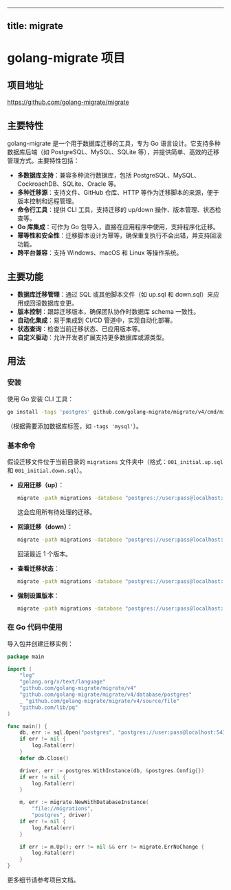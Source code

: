 
---
title: migrate
---

# golang-migrate 项目

## 项目地址
https://github.com/golang-migrate/migrate

## 主要特性
golang-migrate 是一个用于数据库迁移的工具，专为 Go 语言设计。它支持多种数据库后端（如 PostgreSQL、MySQL、SQLite 等），并提供简单、高效的迁移管理方式。主要特性包括：
- **多数据库支持**：兼容多种流行数据库，包括 PostgreSQL、MySQL、CockroachDB、SQLite、Oracle 等。
- **多种迁移源**：支持文件、GitHub 仓库、HTTP 等作为迁移脚本的来源，便于版本控制和远程管理。
- **命令行工具**：提供 CLI 工具，支持迁移的 up/down 操作、版本管理、状态检查等。
- **Go 库集成**：可作为 Go 包导入，直接在应用程序中使用，支持程序化迁移。
- **幂等性和安全性**：迁移脚本设计为幂等，确保重复执行不会出错，并支持回滚功能。
- **跨平台兼容**：支持 Windows、macOS 和 Linux 等操作系统。

## 主要功能
- **数据库迁移管理**：通过 SQL 或其他脚本文件（如 up.sql 和 down.sql）来应用或回滚数据库变更。
- **版本控制**：跟踪迁移版本，确保团队协作时数据库 schema 一致性。
- **自动化集成**：易于集成到 CI/CD 管道中，实现自动化部署。
- **状态查询**：检查当前迁移状态、已应用版本等。
- **自定义驱动**：允许开发者扩展支持更多数据库或源类型。

## 用法
### 安装
使用 Go 安装 CLI 工具：
```bash
go install -tags 'postgres' github.com/golang-migrate/migrate/v4/cmd/migrate@latest
```
（根据需要添加数据库标签，如 `-tags 'mysql'`）。

### 基本命令
假设迁移文件位于当前目录的 `migrations` 文件夹中（格式：`001_initial.up.sql` 和 `001_initial.down.sql`）。

- **应用迁移（up）**：
  ```bash
  migrate -path migrations -database "postgres://user:pass@localhost:5432/dbname?sslmode=disable" up
  ```
  这会应用所有待处理的迁移。

- **回滚迁移（down）**：
  ```bash
  migrate -path migrations -database "postgres://user:pass@localhost:5432/dbname?sslmode=disable" down 1
  ```
  回滚最近 1 个版本。

- **查看迁移状态**：
  ```bash
  migrate -path migrations -database "postgres://user:pass@localhost:5432/dbname?sslmode=disable" version
  ```

- **强制设置版本**：
  ```bash
  migrate -path migrations -database "postgres://user:pass@localhost:5432/dbname?sslmode=disable" force 2
  ```

### 在 Go 代码中使用
导入包并创建迁移实例：
```go
package main

import (
    "log"
    "golang.org/x/text/language"
    "github.com/golang-migrate/migrate/v4"
    "github.com/golang-migrate/migrate/v4/database/postgres"
    _ "github.com/golang-migrate/migrate/v4/source/file"
    "github.com/lib/pq"
)

func main() {
    db, err := sql.Open("postgres", "postgres://user:pass@localhost:5432/dbname?sslmode=disable")
    if err != nil {
        log.Fatal(err)
    }
    defer db.Close()

    driver, err := postgres.WithInstance(db, &postgres.Config{})
    if err != nil {
        log.Fatal(err)
    }

    m, err := migrate.NewWithDatabaseInstance(
        "file://migrations",
        "postgres", driver)
    if err != nil {
        log.Fatal(err)
    }

    if err := m.Up(); err != nil && err != migrate.ErrNoChange {
        log.Fatal(err)
    }
}
```
更多细节请参考项目文档。